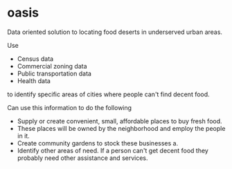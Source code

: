 # oasis
Data oriented solution to locating food deserts in underserved urban areas.

Use
* Census data
* Commercial zoning data
* Public transportation data
* Health data
 
to identify specific areas of cities where people can't find decent food.

Can use this information to do the following
* Supply or create convenient, small, affordable places to buy fresh food.
* These places will be owned by the neighborhood and employ the people in it.
* Create community gardens to stock these businesses a.
* Identify other areas of need. If a person can't get decent food they probably need other assistance and services.
